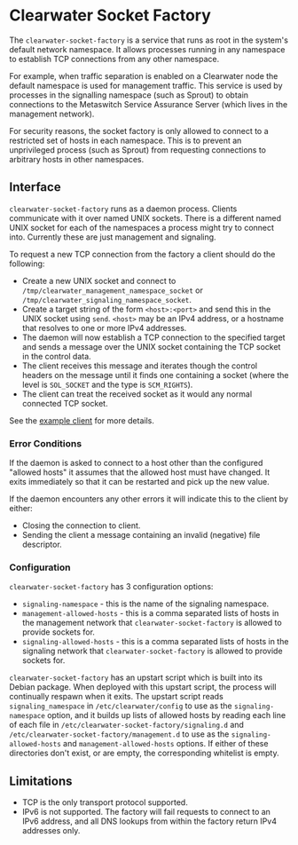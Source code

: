 # Clearwater Socket Factory

The `clearwater-socket-factory` is a service that runs as root in the system's default network namespace. It allows processes running in any namespace to establish TCP connections from any other namespace.

For example, when traffic separation is enabled on a Clearwater node the default namespace is used for management traffic. This service is used by processes in the signalling namespace (such as Sprout) to obtain connections to the Metaswitch Service Assurance Server (which lives in the management network).

For security reasons, the socket factory is only allowed to connect to a restricted set of hosts in each namespace. This is to prevent an unprivileged process (such as Sprout) from requesting connections to arbitrary hosts in other namespaces.

## Interface

`clearwater-socket-factory` runs as a daemon process. Clients communicate with it over named UNIX sockets. There is a different named UNIX socket for each of the namespaces a process might try to connect into. Currently these are just management and signaling.

To request a new TCP connection from the factory a client should do the following:

* Create a new UNIX socket and connect to `/tmp/clearwater_management_namespace_socket` or `/tmp/clearwater_signaling_namespace_socket`.
* Create a target string of the form `<host>:<port>` and send this in the UNIX socket using `send`.  `<host>` may be an IPv4 address, or a hostname that resolves to one or more IPv4 addresses.
* The daemon will now establish a TCP connection to the specified target and sends a message over the UNIX socket containing the TCP socket in the control data.
* The client receives this message and iterates though the control headers on the message until it finds one containing a socket (where the level is `SOL_SOCKET` and the type is `SCM_RIGHTS`).
* The client can treat the received socket as it would any normal connected TCP socket.

See the [example client](clearwater-socket-factory/test_client.cpp) for more details.

### Error Conditions

If the daemon is asked to connect to a host other than the configured "allowed hosts" it assumes that the allowed host must have changed. It exits immediately so that it can be restarted and pick up the new value.

If the daemon encounters any other errors it will indicate this to the client by either:

* Closing the connection to client.
* Sending the client a message containing an invalid (negative) file descriptor.

### Configuration

`clearwater-socket-factory` has 3 configuration options:

* `signaling-namespace` - this is the name of the signaling namespace.
* `management-allowed-hosts` - this is a comma separated lists of hosts in the management network that `clearwater-socket-factory` is allowed to provide sockets for.
* `signaling-allowed-hosts` - this is a comma separated lists of hosts in the signaling network that `clearwater-socket-factory` is allowed to provide sockets for.

`clearwater-socket-factory` has an upstart script which is built into its Debian package. When deployed with this upstart script, the process will continually respawn when it exits. The upstart script reads `signaling_namespace` in `/etc/clearwater/config` to use as the `signaling-namespace` option, and it builds up lists of allowed hosts by reading each line of each file in `/etc/clearwater-socket-factory/signaling.d` and `/etc/clearwater-socket-factory/management.d` to use as the `signaling-allowed-hosts` and `management-allowed-hosts` options. If either of these directories don't exist, or are empty, the corresponding whitelist is empty.

## Limitations

* TCP is the only transport protocol supported.
* IPv6 is not supported. The factory will fail requests to connect to an IPv6 address, and all DNS lookups from within the factory return IPv4 addresses only.

